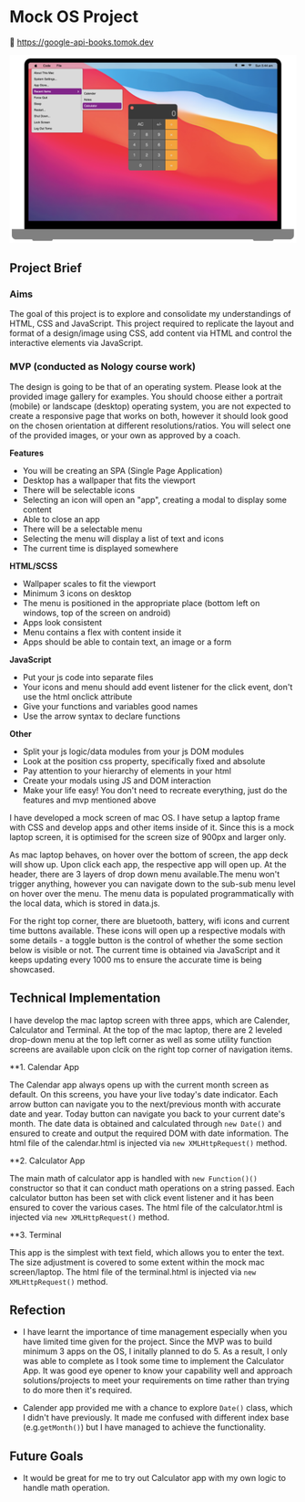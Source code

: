 # Mock OS Project

:link:  https://google-api-books.tomok.dev

![Project snapshot](https://github.com/tomokawaguchi/os-project/blob/main/images/fakeOS-snapshot.png?raw=true)

## Project Brief
### Aims
The goal of this project is to explore and consolidate my understandings of HTML, CSS and JavaScript. This project required to replicate the layout and format of a design/image using CSS, add content via HTML and control the interactive elements via JavaScript.


### MVP (conducted as Nology course work)

The design is going to be that of an operating system.
Please look at the provided image gallery for examples. You should choose either a portrait (mobile) or landscape (desktop) operating system, you are not expected to create a responsive page that works on both, however it should look good on the chosen orientation at different resolutions/ratios. You will select one of the provided images, or your own as approved by a coach.

**Features**

- You will be creating an SPA (Single Page Application)
- Desktop has a wallpaper that fits the viewport
- There will be selectable icons
- Selecting an icon will open an "app", creating a modal to display some content
- Able to close an app
- There will be a selectable menu
- Selecting the menu will display a list of text and icons
- The current time is displayed somewhere

**HTML/SCSS**

- Wallpaper scales to fit the viewport
- Minimum 3 icons on desktop
- The menu is positioned in the appropriate place (bottom left on windows, top of the screen on android)
- Apps look consistent
- Menu contains a flex with content inside it
- Apps should be able to contain text, an image or a form

**JavaScript**

- Put your js code into separate files
- Your icons and menu should add event listener for the click event, don't use the html onclick attribute
- Give your functions and variables good names
- Use the arrow syntax to declare functions

**Other**

- Split your js logic/data modules from your js DOM modules
- Look at the position css property, specifically fixed and absolute
- Pay attention to your hierarchy of elements in your html
- Create your modals using JS and DOM interaction
- Make your life easy! You don't need to recreate everything, just do the features and mvp mentioned above


I have developed a mock screen of mac OS. I have setup a laptop frame with CSS and develop apps and other items inside of it. Since this is a mock laptop screen, it is optimised for the screen size of 900px and larger only.

As mac laptop behaves, on hover over the bottom of screen, the app deck will show up. Upon click each app, the respective app will open up. At the header, there are 3 layers of drop down menu available.The menu won't trigger anything, however you can navigate down to the sub-sub menu level on hover over the menu. The menu data is populated programmatically with the local data, which is stored in data.js.

For the right top corner, there are bluetooth, battery, wifi icons and current time buttons available. These icons will open up a respective modals with some details - a toggle button is the control of whether the some section below is visible or not. The current time is obtained via JavaScript and it keeps updating every 1000 ms to ensure the accurate time is being showcased.

## Technical Implementation
I have develop the mac laptop screen with three apps, which are Calender, Calculator and Terminal. At the top of the mac laptop, there are 2 leveled drop-down menu at the top left corner as well as some utility function screens are available upon clcik on the right top corner of navigation items. 


**1. Calendar App

The Calendar app always opens up with the current month screen as default. On this screens, you have your live today's date indicator. Each arrow button can navigate you to the next/previous month with accurate date and year. Today button can navigate you back to your current date's month. The date data is obtained and calculated through `new Date()` and ensured to create and output the required DOM with date information. The html file of the calendar.html is injected via `new XMLHttpRequest()` method.

**2. Calculator App

The main math of calculator app is handled with `new Function()()` constructor so that it can conduct math operations on a string passed. Each calculator button has been set with click event listener and it has been ensured to cover the various cases. The html file of the calculator.html is injected via `new XMLHttpRequest()` method.

**3. Terminal

This app is the simplest with text field, which allows you to enter the text. The size adjustment is covered to some extent within the mock mac screen/laptop. The html file of the terminal.html is injected via `new XMLHttpRequest()` method.



## Refection

- I have learnt the importance of time management especially when you have limited time given for the project. Since the MVP was to build minimum 3 apps on the OS, I initally planned to do 5. As a result, I only was able to complete as I took some time to implement the Calculator App. It was good eye opener to know your capability well and approach solutions/projects to meet your requirements on time rather than trying to do more then it's required.

- Calender app provided me with a chance to explore `Date()` class, which I didn't have previously. It made me confused with different index base (e.g.`getMonth()`) but I have managed to achieve the functionality. 


## Future Goals

- It would be great for me to try out Calculator app with my own logic to handle math operation. 

